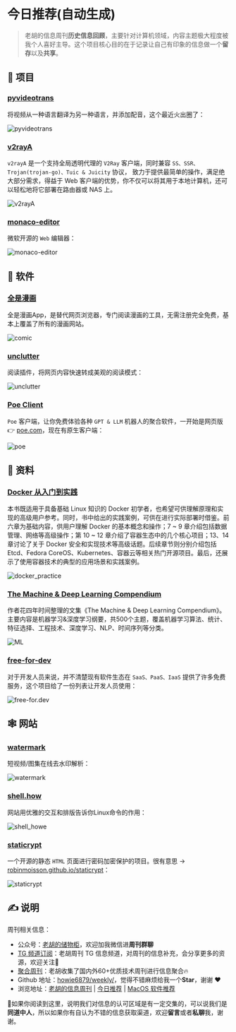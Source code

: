 # 今日推荐(自动生成)

> 老胡的信息周刊**历史信息回顾**，主要针对计算机领域，内容主题极大程度被我个人喜好主导。这个项目核心目的在于记录让自己有印象的信息做一个**留存**以及**共享**。


## 🎯 项目 

### [pyvideotrans](https://github.com/jianchang512/pyvideotrans)

将视频从一种语言翻译为另一种语言，并添加配音，这个最近火出圈了：

![pyvideotrans](https://images-1252557999.file.myqcloud.com/uPic/pyvideotrans.jpg) 

### [v2rayA](https://github.com/v2rayA/v2rayA)

`v2rayA` 是一个支持全局透明代理的 `V2Ray` 客户端，同时兼容 `SS、SSR、Trojan(trojan-go)、Tuic & Juicity` 协议， 致力于提供最简单的操作，满足绝大部分需求，得益于 Web 客户端的优势，你不仅可以将其用于本地计算机，还可以轻松地将它部署在路由器或 NAS 上。

![v2rayA](https://images-1252557999.file.myqcloud.com/uPic/v2rayA.png) 

### [monaco-editor](https://github.com/microsoft/monaco-editor)

微软开源的 `Web` 编辑器：

![monaco-editor](https://images-1252557999.file.myqcloud.com/uPic/monaco-editor.png) 

## 🤖 软件 

### [全是漫画](https://github.com/hongchacha/cartoon)

全是漫画App，是替代网页浏览器，专门阅读漫画的工具，无需注册完全免费，基本上覆盖了所有的漫画网站。

![comic](https://images-1252557999.file.myqcloud.com/uPic/FXXmY5.jpg) 

### [unclutter](https://github.com/lindylearn/unclutter)

阅读插件，将网页内容快速转成美观的阅读模式：

![unclutter](https://images-1252557999.file.myqcloud.com/uPic/unclutter.png) 

### [Poe Client](https://poe.com/download)

`Poe` 客户端，让你免费体验各种 `GPT & LLM` 机器人的聚合软件，一开始是网页版👉 [poe.com](https://poe.com/)，现在有原生客户端：

![poe](https://images-1252557999.file.myqcloud.com/uPic/poe.jpg) 

## 👀 资料 

### [Docker 从入门到实践](https://github.com/yeasy/docker_practice)

本书既适用于具备基础 Linux 知识的 Docker 初学者，也希望可供理解原理和实现的高级用户参考。同时，书中给出的实践案例，可供在进行实际部署时借鉴。前六章为基础内容，供用户理解 Docker 的基本概念和操作；7 ~ 9 章介绍包括数据管理、网络等高级操作；第 10 ~ 12 章介绍了容器生态中的几个核心项目；13、14 章讨论了关于 Docker 安全和实现技术等高级话题。后续章节则分别介绍包括 Etcd、Fedora CoreOS、Kubernetes、容器云等相关热门开源项目。最后，还展示了使用容器技术的典型的应用场景和实践案例。

![docker_practice](https://images-1252557999.file.myqcloud.com/uPic/GFlVsV.png) 

### [The Machine & Deep Learning Compendium](https://book.mlcompendium.com/full-stack-and-ops#kubernetes)

作者花四年时间整理的文集《The Machine & Deep Learning Compendium》。主要内容是机器学习&深度学习纲要，共500个主题，覆盖机器学习算法、统计、特征选择、工程技术、深度学习、NLP、时间序列等分类。

![ML](https://images-1252557999.file.myqcloud.com/uPic/R26HG2.png) 

### [free-for-dev](https://github.com/ripienaar/free-for-dev)

对于开发人员来说，并不清楚现有软件生态在 `SaaS、PaaS、IaaS` 提供了许多免费服务，这个项目给了一份列表让开发人员使用：

![free-for.dev](https://images-1252557999.file.myqcloud.com/uPic/free-for.dev.jpg) 

## 🕸 网站 

### [watermark](https://watermark.liumingye.cn/)

短视频/图集在线去水印解析：

![watermark](https://images-1252557999.file.myqcloud.com/uPic/watermark.jpg) 

### [shell.how](https://www.shell.how/)

网站用优雅的交互和排版告诉你Linux命令的作用：

![shell_howe](https://images-1252557999.file.myqcloud.com/uPic/shell_howe.jpg) 

### [staticrypt](https://github.com/robinmoisson/staticrypt)

一个开源的静态 `HTML` 页面进行密码加密保护的项目。很有意思 -> [robinmoisson.github.io/staticrypt](https://robinmoisson.github.io/staticrypt/)：

![staticrypt](https://images-1252557999.file.myqcloud.com/uPic/staticrypt.jpg) 

## ✍️ 说明

周刊相关信息：

- 公众号：[老胡的储物柜](https://images-1252557999.file.myqcloud.com/uPic/ETIbMe.jpg)，欢迎加我微信进**周刊群聊**
- [TG 频道订阅](https://t.me/howie_weekly)：老胡周刊 TG 信息频道，对周刊的信息补充，会分享更多的资源，欢迎关注👏
- [聚合周刊](https://www.fre321.com/weekly)：老胡收集了国内外60+优质技术周刊进行信息聚合🔥
- Github 地址：[howie6879/weekly/](https://github.com/howie6879/weekly/)，觉得不错麻烦给我一个**Star**，谢谢 ❤️
- 浏览地址：[老胡的信息周刊](https://weekly.howie6879.com) | [今日推荐](https://weekly.howie6879.com/recommend/index.html) | [MacOS 软件推荐](https://weekly.howie6879.com/soft/mac.html)

🙌如果你阅读到这里，说明我们对信息的认可区域是有一定交集的，可以说我们是**同道中人**，所以如果你有自认为不错的信息获取渠道，欢迎**留言**或者**私聊**我，谢谢。